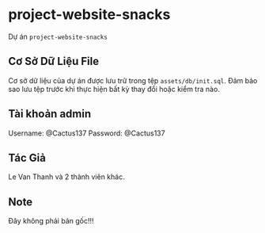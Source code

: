 # project-website-snacks 

Dự án `project-website-snacks` 

## Cơ Sở Dữ Liệu File

Cơ sở dữ liệu của dự án được lưu trữ trong tệp `assets/db/init.sql`. Đảm bảo sao lưu tệp trước khi thực hiện bất kỳ thay đổi hoặc kiểm tra nào.

## Tài khoản admin

Username: @Cactus137
Password: @Cactus137

## Tác Giả

Le Van Thanh và 2 thành viên khác.

## Note

Đây không phải bản gốc!!!